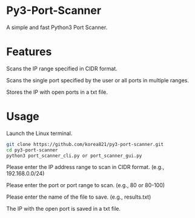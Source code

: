 # Py3-Port-Scanner
A simple and fast Python3 Port Scanner.


# Features
Scans the IP range specified in CIDR format.

Scans the single port specified by the user or all ports in multiple ranges.

Stores the IP with open ports in a txt file.


# Usage
Launch the Linux terminal.

```Bash
git clone https://github.com/korea821/py3-port-scanner.git
cd py3-port-scanner
python3 port_scanner_cli.py or port_scanner_gui.py
```

Please enter the IP address range to scan in CIDR format. (e.g., 192.168.0.0/24)

Please enter the port or port range to scan. (e.g., 80 or 80-100)

Please enter the name of the file to save. (e.g., results.txt)

The IP with the open port is saved in a txt file.
